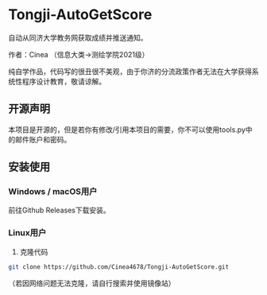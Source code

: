 # Tongji-AutoGetScore
自动从同济大学教务网获取成绩并推送通知。

作者：Cinea （信息大类->测绘学院2021级）

纯自学作品，代码写的很丑很不美观，由于你济的分流政策作者无法在大学获得系统性程序设计教育，敬请谅解。

## 开源声明

本项目是开源的，但是若你有修改/引用本项目的需要，你不可以使用tools.py中的邮件账户和密码。

## 安装使用

### Windows / macOS用户

前往Github Releases下载安装。

### Linux用户

1. 克隆代码

```bash
git clone https://github.com/Cinea4678/Tongji-AutoGetScore.git
```

（若因网络问题无法克隆，请自行搜索并使用镜像站）

